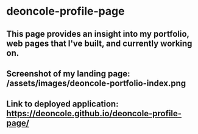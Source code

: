 # deoncole-profile-page

## This page provides an insight into my portfolio, web pages that I've built, and currently working on.

## Screenshot of my landing page: /assets/images/deoncole-portfolio-index.png

## Link to deployed application: https://deoncole.github.io/deoncole-profile-page/